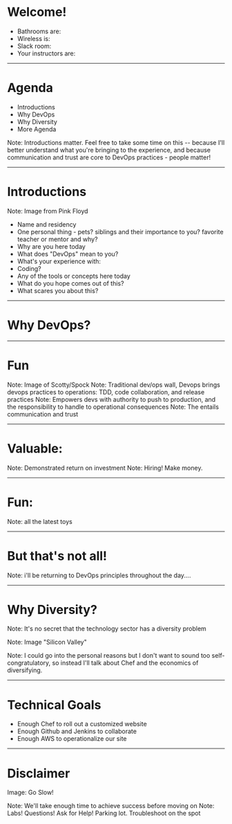 # Welcome!

- Bathrooms are:
- Wireless is:
- Slack room:
- Your instructors are:

---


# Agenda

* Introductions
* Why DevOps
* Why Diversity
* More Agenda

Note: Introductions matter. Feel free to take some time on this -- because I'll better understand what you're bringing to the experience, and because communication and trust are core to DevOps practices - people matter!

---

# Introductions

Note: Image from Pink Floyd

- Name and residency
- One personal thing - pets? siblings and their importance to you? favorite teacher or mentor and why?
- Why are you here today
- What does "DevOps" mean to you?
- What's your experience with:
 - Coding?
 - Any of the tools or concepts here today
- What do you hope comes out of this?
- What scares you about this?

---

# Why DevOps?

---

# Fun

Note: Image of Scotty/Spock
Note: Traditional dev/ops wall, Devops brings devops practices to operations: TDD, code collaboration, and release practices
Note: Empowers devs with authority to push to production, and the responsibility to handle to operational consequences
Note: The entails communication and trust

---

# Valuable:

Note: Demonstrated return on investment
Note: Hiring! Make money.

---

# Fun:

Note: all the latest toys

---

# But that's not all!

Note: i'll be returning to DevOps principles throughout the day....

---

# Why Diversity?

Note: It's no secret that the technology sector has a diversity problem

Note: Image "Silicon Valley"

Note: I could go into the personal reasons but I don't want to sound too self-congratulatory, so instead I'll talk about Chef and the economics of diversifying.

---

# Technical Goals

- Enough Chef to roll out a customized website
- Enough Github and Jenkins to collaborate
- Enough AWS to operationalize our site

---

# Disclaimer

Image: Go Slow!

Note: We'll take enough time to achieve success before moving on
Note: Labs! Questions! Ask for Help! Parking lot. Troubleshoot on the spot
